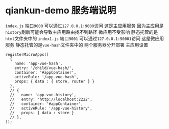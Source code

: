 # qiankun-demo 服务端说明 
`index.js` 端口`9000` 可以通过`127.0.0.1:9000`访问 这是主应用服务
因为主应用是`history`刷新可能会导致主应用路由找不到路径 微应用不受影响
静态托管的是`html`文件夹中的
`index1.js` 端口`9001` 可以通过`127.0.0.1:90001`访问 这是微应用服务
静态托管的是`vue-hash`文件夹中的
两个服务器分开部署
主应用设置
```
registerMicroApps([
  { 
    name: 'app-vue-hash', 
    entry: '/child/vue-hash/', 
    container: '#appContainer', 
    activeRule: '/app-vue-hash', 
    props: { data : { store, router } }
  },
  // { 
  //   name: 'app-vue-history',
  //   entry: 'http://localhost:2222', 
  //   container: '#appContainer', 
  //   activeRule: '/app-vue-history',
  //   props: { data : store }
  // },
]);

